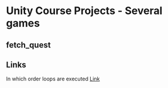 # Unity Course Projects - Several games

## fetch_quest


## Links
In which order loops are executed [Link](https://docs.unity3d.com/Manual/ExecutionOrder.html)
